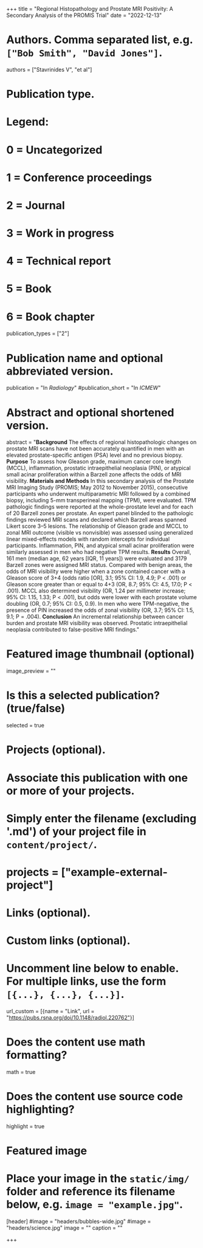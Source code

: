 +++
title = "Regional Histopathology and Prostate MRI Positivity: A Secondary Analysis of the PROMIS Trial"
date = "2022-12-13"

# Authors. Comma separated list, e.g. `["Bob Smith", "David Jones"]`.
authors = ["Stavrinides V", "et al"]

# Publication type.
# Legend:
# 0 = Uncategorized
# 1 = Conference proceedings
# 2 = Journal
# 3 = Work in progress
# 4 = Technical report
# 5 = Book
# 6 = Book chapter
publication_types = ["2"]

# Publication name and optional abbreviated version.
publication = "In *Radiology*"
#publication_short = "In *ICMEW*"

# Abstract and optional shortened version.
abstract = "**Background** The effects of regional histopathologic changes on prostate MRI scans have not been accurately quantified in men with an elevated prostate-specific antigen (PSA) level and no previous biopsy. **Purpose** To assess how Gleason grade, maximum cancer core length (MCCL), inflammation, prostatic intraepithelial neoplasia (PIN), or atypical small acinar proliferation within a Barzell zone affects the odds of MRI visibility. **Materials and Methods** In this secondary analysis of the Prostate MRI Imaging Study (PROMIS; May 2012 to November 2015), consecutive participants who underwent multiparametric MRI followed by a combined biopsy, including 5-mm transperineal mapping (TPM), were evaluated. TPM pathologic findings were reported at the whole-prostate level and for each of 20 Barzell zones per prostate. An expert panel blinded to the pathologic findings reviewed MRI scans and declared which Barzell areas spanned Likert score 3–5 lesions. The relationship of Gleason grade and MCCL to zonal MRI outcome (visible vs nonvisible) was assessed using generalized linear mixed-effects models with random intercepts for individual participants. Inflammation, PIN, and atypical small acinar proliferation were similarly assessed in men who had negative TPM results. **Results** Overall, 161 men (median age, 62 years [IQR, 11 years]) were evaluated and 3179 Barzell zones were assigned MRI status. Compared with benign areas, the odds of MRI visibility were higher when a zone contained cancer with a Gleason score of 3+4 (odds ratio [OR], 3.1; 95% CI: 1.9, 4.9; P < .001) or Gleason score greater than or equal to 4+3 (OR, 8.7; 95% CI: 4.5, 17.0; P < .001). MCCL also determined visibility (OR, 1.24 per millimeter increase; 95% CI: 1.15, 1.33; P < .001), but odds were lower with each prostate volume doubling (OR, 0.7; 95% CI: 0.5, 0.9). In men who were TPM-negative, the presence of PIN increased the odds of zonal visibility (OR, 3.7; 95% CI: 1.5, 9.1; P = .004). **Conclusion** An incremental relationship between cancer burden and prostate MRI visibility was observed. Prostatic intraepithelial neoplasia contributed to false-positive MRI findings."

# Featured image thumbnail (optional)
image_preview = ""

# Is this a selected publication? (true/false)
selected = true

# Projects (optional).
#   Associate this publication with one or more of your projects.
#   Simply enter the filename (excluding '.md') of your project file in `content/project/`.
# projects = ["example-external-project"]

# Links (optional).


# Custom links (optional).
#   Uncomment line below to enable. For multiple links, use the form `[{...}, {...}, {...}]`.
url_custom = [{name = "Link", url = "https://pubs.rsna.org/doi/10.1148/radiol.220762"}]

# Does the content use math formatting?
math = true

# Does the content use source code highlighting?
highlight = true

# Featured image
# Place your image in the `static/img/` folder and reference its filename below, e.g. `image = "example.jpg"`.
[header]
#image = "headers/bubbles-wide.jpg"
#image = "headers/science.jpg"
image = ""
caption = ""

+++

